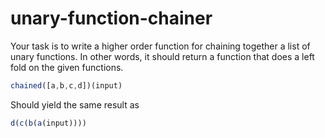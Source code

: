 unary-function-chainer
=

Your task is to write a higher order function for chaining together a list of unary functions. In other words, it should return a function that does a left fold on the given functions.

```javascript
chained([a,b,c,d])(input)
```
Should yield the same result as

```javascript
d(c(b(a(input))))
```

